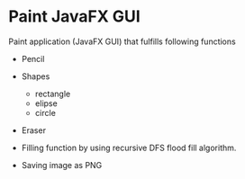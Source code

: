 # Paint JavaFX GUI
Paint application (JavaFX GUI) that fulfills following functions

* Pencil
* Shapes
  * rectangle
  * elipse
  * circle

* Eraser

* Filling function by using recursive DFS flood fill algorithm.

* Saving image as PNG
